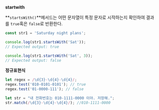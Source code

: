 **startwith**

**`startsWith()`**메서드는 어떤 문자열이 특정 문자로 시작하는지 확인하여 결과를 `true`혹은 `false`로 반환한다.

```jsx
const str1 = 'Saturday night plans';

console.log(str1.startsWith('Sat'));
// Expected output: true

console.log(str1.startsWith('Sat', 3));
// Expected output: false
```

**정규표현식**

```jsx
let regex = /\d{3}-\d{4}-\d{4}/;
regex.test('010-0101-0101'); // true
regex.test('01-0000-111'); // false
```

```jsx
let str = "내 전화번호는 010-1111-0000 이야. 저장해.";
str.match(/\d{3}-\d{4}-\d{4}/); //010-1111-0000
```
